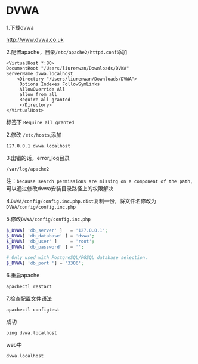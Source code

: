 # DVWA

1.下载dvwa

http://www.dvwa.co.uk

2.配置apache，目录`/etc/apache2/httpd.conf`添加

```
<VirtualHost *:80>
DocumentRoot "/Users/liurenwan/Downloads/DVWA"
ServerName dvwa.localhost
    <Directory "/Users/liurenwan/Downloads/DVWA">
     Options Indexes FollowSymLinks
     AllowOverride All
     allow from all
     Require all granted
     </Directory>
</VirtualHost>
```

</Directory>标签下 `Require all granted`



2.修改 `/etc/hosts`,添加

```
127.0.0.1 dvwa.localhost
```

3.出错的话，error_log目录

```
/var/log/apache2
```

注：`because search permissions are missing on a component of the path,`可以通过修改dvwa安装目录路径上的权限解决

4.`DVWA/config/config.inc.php.dist`复制一份，将文件名修改为`DVWA/config/config.inc.php`

5.修改`DVWA/config/config.inc.php`

```php
$_DVWA[ 'db_server' ]   = '127.0.0.1';
$_DVWA[ 'db_database' ] = 'dvwa';
$_DVWA[ 'db_user' ]     = 'root';
$_DVWA[ 'db_password' ] = '';

# Only used with PostgreSQL/PGSQL database selection.
$_DVWA[ 'db_port '] = '3306';
```



6.重启apache

```
apachectl restart
```

7.检查配置文件语法

```
apachectl configtest
```



成功 

```
ping dvwa.localhost
```

web中

```
dvwa.localhost
```

